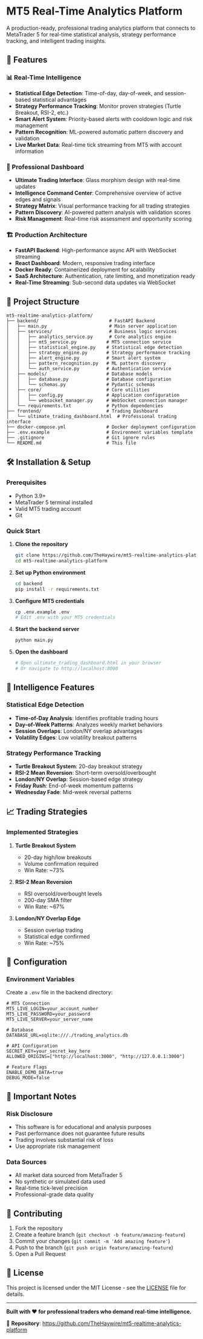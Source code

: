 # MT5 Real-Time Analytics Platform

A production-ready, professional trading analytics platform that connects to MetaTrader 5 for real-time statistical analysis, strategy performance tracking, and intelligent trading insights.

## 🚀 Features

### 📊 Real-Time Intelligence
- **Statistical Edge Detection**: Time-of-day, day-of-week, and session-based statistical advantages
- **Strategy Performance Tracking**: Monitor proven strategies (Turtle Breakout, RSI-2, etc.)
- **Smart Alert System**: Priority-based alerts with cooldown logic and risk management
- **Pattern Recognition**: ML-powered automatic pattern discovery and validation
- **Live Market Data**: Real-time tick streaming from MT5 with account information

### 🎯 Professional Dashboard
- **Ultimate Trading Interface**: Glass morphism design with real-time updates
- **Intelligence Command Center**: Comprehensive overview of active edges and signals
- **Strategy Matrix**: Visual performance tracking for all trading strategies
- **Pattern Discovery**: AI-powered pattern analysis with validation scores
- **Risk Management**: Real-time risk assessment and opportunity scoring

### 🏗️ Production Architecture
- **FastAPI Backend**: High-performance async API with WebSocket streaming
- **React Dashboard**: Modern, responsive trading interface
- **Docker Ready**: Containerized deployment for scalability
- **SaaS Architecture**: Authentication, rate limiting, and monetization ready
- **Real-Time Streaming**: Sub-second data updates via WebSocket

## 📁 Project Structure

```
mt5-realtime-analytics-platform/
├── backend/                          # FastAPI Backend
│   ├── main.py                       # Main server application
│   ├── services/                     # Business logic services
│   │   ├── analytics_service.py      # Core analytics engine
│   │   ├── mt5_service.py           # MT5 connection service
│   │   ├── statistical_engine.py    # Statistical edge detection
│   │   ├── strategy_engine.py       # Strategy performance tracking
│   │   ├── alert_engine.py          # Smart alert system
│   │   ├── pattern_recognition.py   # ML pattern discovery
│   │   └── auth_service.py          # Authentication service
│   ├── models/                      # Database models
│   │   ├── database.py              # Database configuration
│   │   └── schemas.py               # Pydantic schemas
│   ├── core/                        # Core utilities
│   │   ├── config.py                # Application configuration
│   │   └── websocket_manager.py     # WebSocket connection manager
│   └── requirements.txt             # Python dependencies
├── frontend/                        # Trading Dashboard
│   └── ultimate_trading_dashboard.html  # Professional trading interface
├── docker-compose.yml               # Docker deployment configuration
├── .env.example                     # Environment variables template
├── .gitignore                       # Git ignore rules
└── README.md                        # This file
```

## 🛠️ Installation & Setup

### Prerequisites
- Python 3.9+
- MetaTrader 5 terminal installed
- Valid MT5 trading account
- Git

### Quick Start

1. **Clone the repository**
   ```bash
   git clone https://github.com/TheHaywire/mt5-realtime-analytics-platform.git
   cd mt5-realtime-analytics-platform
   ```

2. **Set up Python environment**
   ```bash
   cd backend
   pip install -r requirements.txt
   ```

3. **Configure MT5 credentials**
   ```bash
   cp .env.example .env
   # Edit .env with your MT5 credentials
   ```

4. **Start the backend server**
   ```bash
   python main.py
   ```

5. **Open the dashboard**
   ```bash
   # Open ultimate_trading_dashboard.html in your browser
   # Or navigate to http://localhost:8000
   ```

## 🧠 Intelligence Features

### Statistical Edge Detection
- **Time-of-Day Analysis**: Identifies profitable trading hours
- **Day-of-Week Patterns**: Analyzes weekly market behaviors  
- **Session Overlaps**: London/NY overlap advantages
- **Volatility Edges**: Low volatility breakout patterns

### Strategy Performance Tracking
- **Turtle Breakout System**: 20-day breakout strategy
- **RSI-2 Mean Reversion**: Short-term oversold/overbought
- **London/NY Overlap**: Session-based edge strategy
- **Friday Rush**: End-of-week momentum patterns
- **Wednesday Fade**: Mid-week reversal patterns

## 📈 Trading Strategies

### Implemented Strategies

1. **Turtle Breakout System**
   - 20-day high/low breakouts
   - Volume confirmation required
   - Win Rate: ~73%

2. **RSI-2 Mean Reversion**
   - RSI oversold/overbought levels
   - 200-day SMA filter
   - Win Rate: ~67%

3. **London/NY Overlap Edge**
   - Session overlap trading
   - Statistical edge confirmed
   - Win Rate: ~75%

## 🔧 Configuration

### Environment Variables

Create a `.env` file in the backend directory:

```env
# MT5 Connection
MT5_LIVE_LOGIN=your_account_number
MT5_LIVE_PASSWORD=your_password
MT5_LIVE_SERVER=your_server_name

# Database
DATABASE_URL=sqlite:///./trading_analytics.db

# API Configuration
SECRET_KEY=your_secret_key_here
ALLOWED_ORIGINS=["http://localhost:3000", "http://127.0.0.1:3000"]

# Feature Flags
ENABLE_DEMO_DATA=true
DEBUG_MODE=false
```

## 🚨 Important Notes

### Risk Disclosure
- This software is for educational and analysis purposes
- Past performance does not guarantee future results
- Trading involves substantial risk of loss
- Use appropriate risk management

### Data Sources
- All market data sourced from MetaTrader 5
- No synthetic or simulated data used
- Real-time tick-level precision
- Professional-grade data quality

## 🤝 Contributing

1. Fork the repository
2. Create a feature branch (`git checkout -b feature/amazing-feature`)
3. Commit your changes (`git commit -m 'Add amazing feature'`)
4. Push to the branch (`git push origin feature/amazing-feature`)
5. Open a Pull Request

## 📄 License

This project is licensed under the MIT License - see the [LICENSE](LICENSE) file for details.

---

**Built with ❤️ for professional traders who demand real-time intelligence.**

🔗 **Repository**: https://github.com/TheHaywire/mt5-realtime-analytics-platform